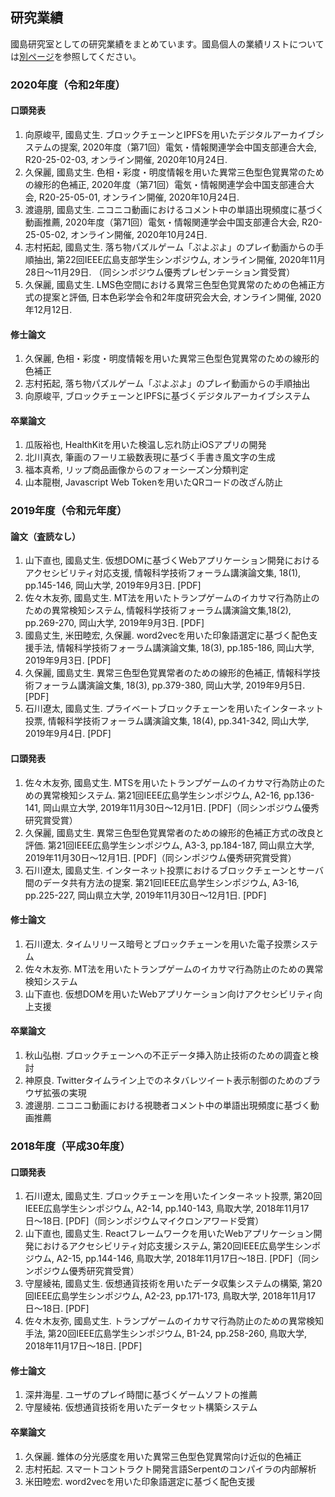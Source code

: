## 研究業績
國島研究室としての研究業績をまとめています。國島個人の業績リストについては[別ページ](https://kunishi.github.io/research/)を参照してください。

### 2020年度（令和2年度）
#### 口頭発表
1. 向原峻平, 國島丈生. ブロックチェーンとIPFSを用いたデジタルアーカイブシステムの提案, 2020年度（第71回）電気・情報関連学会中国支部連合大会, R20-25-02-03, オンライン開催, 2020年10月24日.
1. 久保麗, 國島丈生. 色相・彩度・明度情報を用いた異常三色型色覚異常のための線形的色補正, 2020年度（第71回）電気・情報関連学会中国支部連合大会, R20-25-05-01, オンライン開催, 2020年10月24日.
1. 渡邉朋, 國島丈生. ニコニコ動画におけるコメント中の単語出現頻度に基づく動画推薦, 2020年度（第71回）電気・情報関連学会中国支部連合大会, R20-25-05-02, オンライン開催, 2020年10月24日.
1. 志村拓起, 國島丈生. 落ち物パズルゲーム「ぷよぷよ」のプレイ動画からの手順抽出, 第22回IEEE広島支部学生シンポジウム, オンライン開催, 2020年11月28日〜11月29日. （同シンポジウム優秀プレゼンテーション賞受賞）
1. 久保麗, 國島丈生. LMS色空間における異常三色型色覚異常のための色補正方式の提案と評価, 日本色彩学会令和2年度研究会大会, オンライン開催, 2020年12月12日.

#### 修士論文
1. 久保麗, 色相・彩度・明度情報を用いた異常三色型色覚異常のための線形的色補正
1. 志村拓起, 落ち物パズルゲーム「ぷよぷよ」のプレイ動画からの手順抽出
1. 向原峻平, ブロックチェーンとIPFSに基づくデジタルアーカイブシステム

#### 卒業論文
1. 瓜阪裕也, HealthKitを用いた検温し忘れ防止iOSアプリの開発
1. 北川真衣, 筆画のフーリエ級数表現に基づく手書き風文字の生成
1. 福本真希, リップ商品画像からのフォーシーズン分類判定
1. 山本龍樹,  Javascript Web Tokenを用いたQRコードの改ざん防止

### 2019年度（令和元年度）
#### 論文（査読なし）
1. 山下直也, 國島丈生. 仮想DOMに基づくWebアプリケーション開発におけるアクセシビリティ対応支援, 情報科学技術フォーラム講演論文集, 18(1), pp.145-146, 岡山大学, 2019年9月3日. [PDF]
1. 佐々木友弥, 國島丈生. MT法を用いたトランプゲームのイカサマ行為防止のための異常検知システム, 情報科学技術フォーラム講演論文集,18(2), pp.269-270, 岡山大学,  2019年9月3日. [PDF]
1. 國島丈生, 米田睦宏, 久保麗. word2vecを用いた印象語選定に基づく配色支援手法, 情報科学技術フォーラム講演論文集, 18(3), pp.185-186, 岡山大学,  2019年9月3日. [PDF]
1. 久保麗, 國島丈生. 異常三色型色覚異常者のための線形的色補正, 情報科学技術フォーラム講演論文集, 18(3), pp.379-380, 岡山大学, 2019年9月5日. [PDF]
1. 石川遼太, 國島丈生. プライベートブロックチェーンを用いたインターネット投票, 情報科学技術フォーラム講演論文集, 18(4), pp.341-342, 岡山大学, 2019年9月4日. [PDF]

#### 口頭発表
1. 佐々木友弥, 國島丈生. MTSを用いたトランプゲームのイカサマ行為防止のための異常検知システム. 第21回IEEE広島学生シンポジウム, A2-16, pp.136-141, 岡山県立大学, 2019年11月30日〜12月1日. [PDF]（同シンポジウム優秀研究賞受賞）
1. 久保麗, 國島丈生. 異常三色型色覚異常者のための線形的色補正方式の改良と評価. 第21回IEEE広島学生シンポジウム, A3-3, pp.184-187, 岡山県立大学, 2019年11月30日〜12月1日. [PDF]（同シンポジウム優秀研究賞受賞）
1. 石川遼太, 國島丈生. インターネット投票におけるブロックチェーンとサーバ間のデータ共有方法の提案. 第21回IEEE広島学生シンポジウム, A3-16, pp.225-227, 岡山県立大学, 2019年11月30日〜12月1日. [PDF]

#### 修士論文
1. 石川遼太. タイムリリース暗号とブロックチェーンを用いた電子投票システム
1. 佐々木友弥. MT法を用いたトランプゲームのイカサマ行為防止のための異常検知システム
1. 山下直也. 仮想DOMを用いたWebアプリケーション向けアクセシビリティ向上支援

#### 卒業論文
1. 秋山弘樹. ブロックチェーンへの不正データ挿入防止技術のための調査と検討
1. 神原良. Twitterタイムライン上でのネタバレツイート表示制御のためのブラウザ拡張の実現
1. 渡邊朋. ニコニコ動画における視聴者コメント中の単語出現頻度に基づく動画推薦

### 2018年度（平成30年度）
#### 口頭発表
1. 石川遼太, 國島丈生. ブロックチェーンを用いたインターネット投票, 第20回IEEE広島学生シンポジウム, A2-14, pp.140-143, 鳥取大学, 2018年11月17日〜18日. [PDF]（同シンポジウムマイクロンアワード受賞）
1. 山下直也, 國島丈生. Reactフレームワークを用いたWebアプリケーション開発におけるアクセシビリティ対応支援システム, 第20回IEEE広島学生シンポジウム, A2-15, pp.144-146, 鳥取大学, 2018年11月17日〜18日. [PDF]（同シンポジウム優秀研究賞受賞）
1. 守屋綾祐, 國島丈生. 仮想通貨技術を用いたデータ収集システムの構築, 第20回IEEE広島学生シンポジウム, A2-23, pp.171-173, 鳥取大学, 2018年11月17日〜18日. [PDF]
1. 佐々木友弥, 國島丈生. トランプゲームのイカサマ行為防止のための異常検知手法, 第20回IEEE広島学生シンポジウム, B1-24, pp.258-260, 鳥取大学, 2018年11月17日〜18日. [PDF]

#### 修士論文
1. 深井海星. ユーザのプレイ時間に基づくゲームソフトの推薦
1. 守屋綾祐. 仮想通貨技術を用いたデータセット構築システム

#### 卒業論文
1. 久保麗. 錐体の分光感度を用いた異常三色型色覚異常向け近似的色補正
1. 志村拓起. スマートコントラクト開発言語Serpentのコンパイラの内部解析
1. 米田睦宏. word2vecを用いた印象語選定に基づく配色支援
